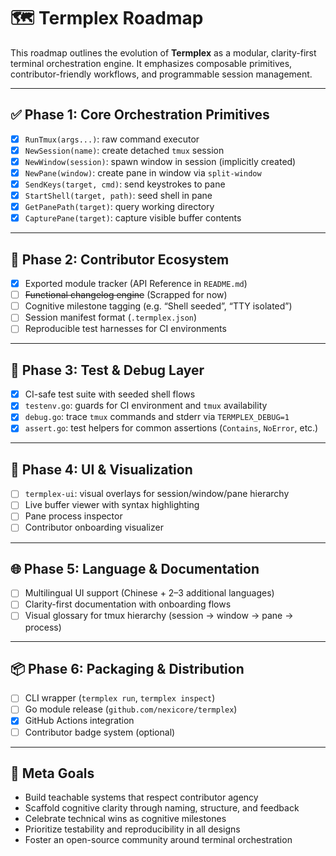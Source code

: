 # 🗺️ Termplex Roadmap

This roadmap outlines the evolution of **Termplex** as a modular, clarity-first terminal orchestration engine. It emphasizes composable primitives, contributor-friendly workflows, and programmable session management.

---

## ✅ Phase 1: Core Orchestration Primitives

- [x] `RunTmux(args...)`: raw command executor
- [x] `NewSession(name)`: create detached `tmux` session
- [x] `NewWindow(session)`: spawn window in session (implicitly created)
- [x] `NewPane(window)`: create pane in window via `split-window`
- [x] `SendKeys(target, cmd)`: send keystrokes to pane
- [x] `StartShell(target, path)`: seed shell in pane
- [x] `GetPanePath(target)`: query working directory
- [x] `CapturePane(target)`: capture visible buffer contents

---

## 🧠 Phase 2: Contributor Ecosystem

- [x] Exported module tracker (API Reference in `README.md`)
- [ ] ~~Functional changelog engine~~ (Scrapped for now)
- [ ] Cognitive milestone tagging (e.g. “Shell seeded”, “TTY isolated”)
- [ ] Session manifest format (`.termplex.json`)
- [ ] Reproducible test harnesses for CI environments

---

## 🧪 Phase 3: Test & Debug Layer

- [x] CI-safe test suite with seeded shell flows
- [x] `testenv.go`: guards for CI environment and `tmux` availability
- [x] `debug.go`: trace `tmux` commands and stderr via `TERMPLEX_DEBUG=1`
- [x] `assert.go`: test helpers for common assertions (`Contains`, `NoError`, etc.)

---

## 🎨 Phase 4: UI & Visualization

- [ ] `termplex-ui`: visual overlays for session/window/pane hierarchy
- [ ] Live buffer viewer with syntax highlighting
- [ ] Pane process inspector
- [ ] Contributor onboarding visualizer

---

## 🌐 Phase 5: Language & Documentation

- [ ] Multilingual UI support (Chinese + 2–3 additional languages)
- [ ] Clarity-first documentation with onboarding flows
- [ ] Visual glossary for tmux hierarchy (session → window → pane → process)

---

## 📦 Phase 6: Packaging & Distribution

- [ ] CLI wrapper (`termplex run`, `termplex inspect`)
- [ ] Go module release (`github.com/nexicore/termplex`)
- [x] GitHub Actions integration
- [ ] Contributor badge system (optional)

---

## 🧭 Meta Goals

- Build teachable systems that respect contributor agency  
- Scaffold cognitive clarity through naming, structure, and feedback  
- Celebrate technical wins as cognitive milestones  
- Prioritize testability and reproducibility in all designs  
- Foster an open-source community around terminal orchestration  
